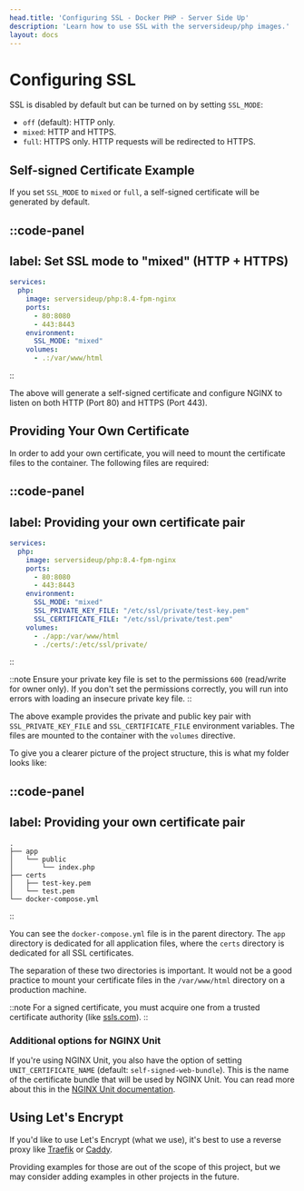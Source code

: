 ```yaml
---
head.title: 'Configuring SSL - Docker PHP - Server Side Up'
description: 'Learn how to use SSL with the serversideup/php images.'
layout: docs
---
```


# Configuring SSL
SSL is disabled by default but can be turned on by setting `SSL_MODE`:

- `off` (default): HTTP only.
- `mixed`: HTTP and HTTPS.
- `full`: HTTPS only. HTTP requests will be redirected to HTTPS.

## Self-signed Certificate Example
If you set `SSL_MODE` to `mixed` or `full`, a self-signed certificate will be generated by default.

::code-panel
---
label: Set SSL mode to "mixed" (HTTP + HTTPS)
---
```yaml
services:
  php:
    image: serversideup/php:8.4-fpm-nginx
    ports:
      - 80:8080
      - 443:8443
    environment:
      SSL_MODE: "mixed"
    volumes:
      - .:/var/www/html
```
::

The above will generate a self-signed certificate and configure NGINX to listen on both HTTP (Port 80) and HTTPS (Port 443).

## Providing Your Own Certificate
In order to add your own certificate, you will need to mount the certificate files to the container. The following files are required:

::code-panel
---
label: Providing your own certificate pair
---
```yaml
services:
  php:
    image: serversideup/php:8.4-fpm-nginx
    ports:
      - 80:8080
      - 443:8443
    environment:
      SSL_MODE: "mixed"
      SSL_PRIVATE_KEY_FILE: "/etc/ssl/private/test-key.pem"
      SSL_CERTIFICATE_FILE: "/etc/ssl/private/test.pem"
    volumes:
      - ./app:/var/www/html
      - ./certs/:/etc/ssl/private/
```
::

::note
Ensure your private key file is set to the permissions `600` (read/write for owner only). If you don't set the permissions correctly, you will run into errors with loading an insecure private key file.
::

The above example provides the private and public key pair with `SSL_PRIVATE_KEY_FILE` and `SSL_CERTIFICATE_FILE` environment variables. The files are mounted to the container with the `volumes` directive.

To give you a clearer picture of the project structure, this is what my folder looks like:

::code-panel
---
label: Providing your own certificate pair
---
```text
.
├── app
│   └── public
│       └── index.php
├── certs
│   ├── test-key.pem
│   └── test.pem
└── docker-compose.yml
```
::

You can see the `docker-compose.yml` file is in the parent directory. The `app` directory is dedicated for all application files, where the `certs` directory is dedicated for all SSL certificates.

The separation of these two directories is important. It would not be a good practice to mount your certificate files in the `/var/www/html` directory on a production machine.

::note
For a signed certificate, you must acquire one from a trusted certificate authority (like [ssls.com](https://www.ssls.com/)).
::

### Additional options for NGINX Unit
If you're using NGINX Unit, you also have the option of setting `UNIT_CERTIFICATE_NAME` (default: `self-signed-web-bundle`). This is the name of the certificate bundle that will be used by NGINX Unit. You can read more about this in the [NGINX Unit documentation](https://unit.nginx.org/configuration/#ssl-tls-configuration).

## Using Let's Encrypt
If you'd like to use Let's Encrypt (what we use), it's best to use a reverse proxy like [Traefik](https://traefik.io/traefik/) or [Caddy](https://caddyserver.com/).

Providing examples for those are out of the scope of this project, but we may consider adding examples in other projects in the future.
